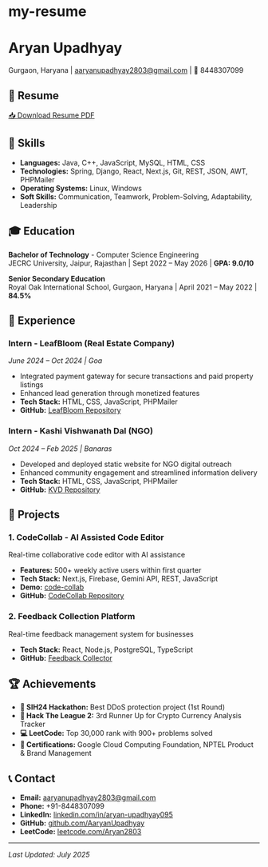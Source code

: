 # my-resume
# Aryan Upadhyay

 Gurgaon, Haryana | [aaryanupadhyay2803@gmail.com](mailto:aaryanupadhyay2803@gmail.com) | 📱 8448307099

## 📄 Resume
[📥 Download Resume PDF](./Resume_Aryan.pdf)

## 💼 Skills
- **Languages:** Java, C++, JavaScript, MySQL, HTML, CSS
- **Technologies:** Spring, Django, React, Next.js, Git, REST, JSON, AWT, PHPMailer
- **Operating Systems:** Linux, Windows
- **Soft Skills:** Communication, Teamwork, Problem-Solving, Adaptability, Leadership

## 🎓 Education
**Bachelor of Technology** - Computer Science Engineering  
JECRC University, Jaipur, Rajasthan | Sept 2022 – May 2026 | **GPA: 9.0/10**

**Senior Secondary Education**  
Royal Oak International School, Gurgaon, Haryana | April 2021 – May 2022 | **84.5%**

## 💼 Experience

### Intern - LeafBloom (Real Estate Company)
*June 2024 – Oct 2024 | Goa*
- Integrated payment gateway for secure transactions and paid property listings
- Enhanced lead generation through monetized features
- **Tech Stack:** HTML, CSS, JavaScript, PHPMailer
- **GitHub:** [LeafBloom Repository](https://github.com/AaryanUpadhyay/LeafBloom)

### Intern - Kashi Vishwanath Dal (NGO)
*Oct 2024 – Feb 2025 | Banaras*
- Developed and deployed static website for NGO digital outreach
- Enhanced community engagement and streamlined information delivery
- **Tech Stack:** HTML, CSS, JavaScript, PHPMailer
- **GitHub:** [KVD Repository](https://github.com/AaryanUpadhyay/KVD)

## 🚀 Projects

### 1. CodeCollab - AI Assisted Code Editor
Real-time collaborative code editor with AI assistance
- **Features:** 500+ weekly active users within first quarter
- **Tech Stack:** Next.js, Firebase, Gemini API, REST, JavaScript
- **Demo:** [code-collab](https://code-collab.vercel.app)
- **GitHub:** [CodeCollab Repository](https://github.com/AaryanUpadhyay/CodeCollab)

### 2. Feedback Collection Platform
Real-time feedback management system for businesses
- **Tech Stack:** React, Node.js, PostgreSQL, TypeScript
- **GitHub:** [Feedback Collector](https://github.com/AaryanUpadhyay/Feedback-collector)

## 🏆 Achievements
- **🥇 SIH24 Hackathon:** Best DDoS protection project (1st Round)
- **🥉 Hack The League 2:** 3rd Runner Up for Crypto Currency Analysis Tracker
- **💻 LeetCode:** Top 30,000 rank with 900+ problems solved
- **📜 Certifications:** Google Cloud Computing Foundation, NPTEL Product & Brand Management

## 📞 Contact
- **Email:** aaryanupadhyay2803@gmail.com
- **Phone:** +91-8448307099
- **LinkedIn:** [linkedin.com/in/aryan-upadhyay095](https://linkedin.com/in/aryan-upadhyay095)
- **GitHub:** [github.com/AaryanUpadhyay](https://github.com/AaryanUpadhyay)
- **LeetCode:** [leetcode.com/Aryan2803](https://leetcode.com/Aryan2803)

---
*Last Updated: July 2025*
